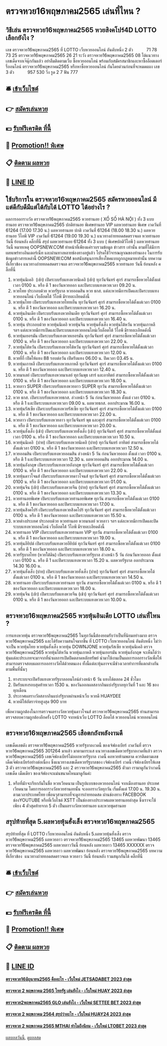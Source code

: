 # ตรวจหวย16พฤษภาคม2565 เล่นที่ไหน ?
## วิธีเล่น ตรวจหวย16พฤษภาคม2565 หวยสิงคโปร์4D LOTTO เลือกยังไง ?
เลข ตรวจหวย16พฤษภาคม2565 ที่ LOTTO เว็บหวยออนไลน์ อันดับหนึ่ง 2 ตัว           71 78 73 25 ตรวจหวย16พฤษภาคม2565 26 21
ระวัง ตรวจหวย16พฤษภาคม2565 08
ได้แนวทางเลขเด็ดจากเจ๊นุ๊กกันแล้ว อย่าลืมติดตามเว็บ ซื้อหวยออนไลน์ พร้อมกับสมัครสมาชิกและหาซื้อล็อตเตอร์รี่ออนไลน์ ตรวจหวย16พฤษภาคม2565 หรือหาซื้อหวยออนไลน์ กันโดยด่วนก่อนที่จะหมดแผง
เลข 3 ตัว           957 530
วิ่ง รูด 2 7
ฟัน 777

## 🛎 [เข้าเว็บไซต์](https://bit.ly/3BG5bNw)
## 👉 [สมัครเล่นหวย](https://bit.ly/3BG5bNw)
## 💵 [รับฟรีเครดิต ที่นี้](https://bit.ly/3C3mvgS)
## 👑 [Promotion!! พิเศษ](https://bit.ly/3C3mvgS)
## 📋 [ติดตาม ผลหวย](https://bit.ly/3C3mvgS)
## 📱 [LINE ID](https://bit.ly/3C3mvgS)

## ใช้บริการใน ตรวจหวย16พฤษภาคม2565 สมัครหวยออนไลน์ มีแต่ดีกับดีมีแต่ได้กับได้ LOTTO ได้อย่างไร ?
ผลการออกรางวัล ตรวจหวย16พฤษภาคม2565 หวยฮานอย ( XỔ SỐ HÀ NỘI ) ทั้ง 3 แบบ ฮานอย ตรวจหวย16พฤษภาคม2565 ปกติฮานอย พิเศษฮานอย VIP
ผลหวยฮานอย พิเศษ งวดวันที่ 61264 (17.00 17.30 น.)
ผลหวยฮานอย ปกติ งวดวันที่ 61264 (18.00 18.30 น.)
ผลหวยฮานอย วีไอพี VIP งวดวันที่ 61264 (19.00 19.30 น.)
 แนวทางถ่ายทอดสดตรวจผล หวยฮานอย วันนี้ ย้อนหลัง คลิ๊กที่นี่ 
สรุป ผลหวยฮานอย 61264 ทั้ง 3 แบบ ( พิเศษปกติวีไอพี ) ผลหวยฮานอยวันนี้
หมายเหตุ OOPSNEW.COM ทำหน้าที่เพียงแค่รวบรวมข้อมูล ข่าวสาร เท่านั้น ตามที่ได้มีการเผยแพร่ทางอินเตอร์เน็ท และผ่านทางหลายช่องทางอยู่แล้ว โปรดใช้วิจารณญาณของท่านเอง ในการรับข้อมูลข่าวสารเหล่านี้ OOPSNEW.COM ขอสนับสนุนการเสี่ยงโชคแบบถูกกฎหมายเท่านั้น
บทความที่เกี่ยวข้อง
แนวทางถ่ายทอดสดตรวจผล ตรวจหวย16พฤษภาคม2565 หวยฮานอย วันนี้ ย้อนหลัง คลิ๊กที่นี่
1. หวยหุ้นนิเคอิ  (เช้า) เปิดระบบรับแทงหวยนิเคอิ (เช้า) ทุกวันจันทร์ ศุกร์ สามารถซื้อหวยได้ตั้งแต่เวลา 0100 น. หรือ ตี 1 ของวันหวยออก และปิดระบบแทงหวยเวลา 09.20 น.
2. หวยไทย ประกอบด้วย หวยรัฐบาล หวยออมสิน หวย ธกส. แต่ละหวยมีการเปิดและปิดระบบแทงหวยออนไลน์ เว็บล็อตโต้ วีไอพี มีรายละเอียดดังนี้
3. หวยหุ้นไทย เปิดระบบรับแทงหวยไทยเย็น ทุกวันจันทร์ ศุกร์ สามารถซื้อหวยได้ตั้งแต่เวลา 0100 น. หรือ ตี 1 ของวันหวยออก และปิดระบบแทงหวยเวลา 16.20 น.
4. หวยหุ้นอินเดีย เปิดระบบรับแทงหวยอินเดีย ทุกวันจันทร์ ศุกร์ สามารถซื้อหวยได้ตั้งแต่เวลา 0100 น. หรือ ตี 1 ของวันหวยออก และปิดระบบแทงหวยเวลา 16.40 น.
5. หวยหุ้น ประกอบด้วย หวยหุ้นนิเคอิ หวยหุ้นจีน หวยหุ้นฮั่งเส็ง หวยหุ้นไต้หวัน หวยหุ้นเกาหลี ฯลฯ แต่ละหวยมีการเปิดและปิดระบบแทงหวยออนไลน์เว็บล็อตโต้ วีไอพี มีรายละเอียดดังนี้
6. หวยหุ้นเยอรมัน เปิดระบบรับแทงหวยเยอรมัน ทุกวันจันทร์ ศุกร์ สามารถซื้อหวยได้ตั้งแต่เวลา 0100 น. หรือ ตี 1 ของวันหวยออก และปิดระบบแทงหวยเวลา 22.00 น.
7. หวยหุ้นไต้หวัน เปิดระบบรับแทงหวยไต้หวัน ทุกวันจันทร์ ศุกร์ สามารถซื้อหวยได้ตั้งแต่เวลา 0100 น. หรือ ตี 1 ของวันหวยออก และปิดระบบแทงหวยเวลา 12.00 น.
8. หวยยี่กี่ เปิดให้แทง 88 รอบต่อวัน เปิดรับแทง 06.00 น. ปิดเวลา 03.45 น.
9. หวยหุ้นเกาหลี เปิดระบบรับแทงหวยเกาหลี ทุกวันจันทร์ ศุกร์ สามารถซื้อหวยได้ตั้งแต่เวลา 0100 น. หรือ ตี 1 ของวันหวยออก และปิดระบบแทงหวยเวลา 12.40 น.
10. หวยมาเลย์ เปิดระบบรับแทงหวยมาเลย์ ทุกวันพุธ เสาร์ และอาทิตย์ สามารถซื้อหวยได้ตั้งแต่เวลา 0100 น. หรือ ตี 1 ของวันหวยออก และปิดระบบแทงหวยเวลา 18.00 น.
11. หวยลาว SUPER เปิดระบบรับแทงหวยลาว SUPER ทุกวัน สามารถซื้อหวยได้ตั้งแต่เวลา 0100 น. หรือ ตี 1 ของวันหวยออก และปิดระบบแทงหวยเวลา 18.30 น.
12. หวย ธกส. เปิดระบบรับแทงหวยธกส. ล่วงหน้า 5 วัน ก่อนวันหวยออก ตั้งแต่ เวลา 0100 น. หรือ ตี 1 และปิดระบบแทงหวยเวลา 09.00 น. ผลหวยธกส. ออกประมาณ 16.00 น.
13. หวยหุ้นรัสเซีย เปิดระบบรับแทงหวยรัสเซีย ทุกวันจันทร์ ศุกร์ สามารถซื้อหวยได้ตั้งแต่เวลา 0100 น. หรือ ตี 1 ของวันหวยออก และปิดระบบแทงหวยเวลา 22.00 น.
14. หวยลาว เปิดระบบรับแทงหวยลาว ทุกวันจันทร์ พุธ และศุกร์ สามารถซื้อหวยได้ตั้งแต่เวลา 0100 น. หรือ ตี 1 ของวันหวยออก และปิดระบบแทงหวยเวลา 20.00 น.
15. หวยหุ้นฮั่งเส็ง (เช้า) เปิดระบบรับแทงหวยฮั่งเส็ง (เช้า) ทุกวันจันทร์ ศุกร์ สามารถซื้อหวยได้ตั้งแต่เวลา 0100 น. หรือ ตี 1 ของวันหวยออก และปิดระบบแทงหวยเวลา 10.50 น.
16. หวยหุ้นนิเคอิ  (บ่าย) เปิดระบบรับแทงหวยนิเคอิ (บ่าย) ทุกวันจันทร์ อาทิตย์ สามารถซื้อหวยได้ตั้งแต่เวลา 0100 น. หรือ ตี 1 ของวันหวยออก และปิดระบบแทงหวยเวลา 12.50 น.
17. หวยออมสิน เปิดระบบรับแทงหวยออมสิน ล่วงหน้า 5 วัน ก่อนวันหวยออก ตั้งแต่ เวลา 0100 น. หรือ ตี 1 และปิดระบบแทงหวยเวลา 12.30 น. ผลหวยออมสิน ออกประมาณ 14.00 น.
18. หวยหุ้นอังกฤษ เปิดระบบรับแทงหวยอังกฤษ ทุกวันจันทร์ ศุกร์ สามารถซื้อหวยได้ตั้งแต่เวลา 0100 น. หรือ ตี 1 ของวันหวยออก และปิดระบบแทงหวยเวลา 22.00 น.
19. หวยหุ้นดาวโจนส์ เปิดระบบรับแทงหวยดาวโจนส์ ทุกวันจันทร์ ศุกร์ สามารถซื้อหวยได้ตั้งแต่เวลา 0100 น. หรือ ตี 1 ของวันหวยออก และปิดระบบแทงหวยเวลา 01.00 น.
20. หวยหุ้นจีน (เช้า) เปิดระบบรับแทงหวยจีน (บ่าย) ทุกวันจันทร์ ศุกร์ สามารถซื้อหวยได้ตั้งแต่เวลา 0100 น. หรือ ตี 1 ของวันหวยออก และปิดระบบแทงหวยเวลา 13.30 น.
21. หวยฮานอยพิเศษ เปิดระบบรับแทงหวยฮานอยพิเศษ ทุกวัน สามารถซื้อหวยได้ตั้งแต่เวลา 0100 น. หรือ ตี 1 ของวันหวยออก และปิดระบบแทงหวยเวลา 17.00 น.
22. หวยหุ้นสิงคโปร์ เปิดระบบรับแทงหวยสิงคโปร์ ทุกวันจันทร์ ศุกร์ สามารถซื้อหวยได้ตั้งแต่เวลา 0100 น. หรือ ตี 1 ของวันหวยออก และปิดระบบแทงหวยเวลา 15.50 น.
23. หวยต่างประเทศ ประกอบด้วย หวยฮานอย หวยมาเลย์ หวยลาว ฯลฯ แต่ละหวยมีการเปิดและปิดระบบแทงหวยออนไลน์ เว็บล็อตโต้ วีไอพี มีรายละเอียดดังนี้
24. หวยฮานอย VIP เปิดระบบรับแทงหวยฮานอย VIP ทุกวัน สามารถซื้อหวยได้ตั้งแต่เวลา 0100 น. หรือ ตี 1 ของวันหวยออก และปิดระบบแทงหวยเวลา 19.00 น.
25. หวยหุ้นอียิปต์ เปิดระบบรับแทงหวยอียิปต์ ทุกวันจันทร์ ศุกร์ สามารถซื้อหวยได้ตั้งแต่เวลา 0100 น. หรือ ตี 1 ของวันหวยออก และปิดระบบแทงหวยเวลา 18.00 น.
26. หวยรัฐบาลไทย (หวยใต้ดิน) เปิดระบบรับแทงหวยรัฐบาล ล่วงหน้า 5 วัน ก่อนวันหวยออก ตั้งแต่ เวลา 0100 น. หรือ ตี 1 และปิดระบบแทงหวยเวลา 15.20 น. ผลหวยรัฐบาล ออกประมาณ 14.30 16.00 น.
27. หวยหุ้นฮั่งเส็ง (บ่าย) เปิดระบบรับแทงหวยฮั่งเส็ง (บ่าย) ทุกวันจันทร์ ศุกร์ สามารถซื้อหวยได้ตั้งแต่เวลา 0100 น. หรือ ตี 1 ของวันหวยออก และปิดระบบแทงหวยเวลา 14.50 น.
28. หวยฮานอย เปิดระบบรับแทงหวยฮานอย ทุกวัน สามารถซื้อหวยได้ตั้งแต่เวลา 0100 น. หรือ ตี 1 ของวันหวยออก และปิดระบบแทงหวยเวลา 18.00 น.
29. หวยหุ้นจีน (เช้า) เปิดระบบรับแทงหวยจีน (เช้า) ทุกวันจันทร์ ศุกร์ สามารถซื้อหวยได้ตั้งแต่เวลา 0100 น. หรือ ตี 1 ของวันหวยออก และปิดระบบแทงหวยเวลา 10.00 น.

## ตรวจหวย16พฤษภาคม2565 หวยหุ้นอินเดีย LOTTO เล่นที่ไหน ?
การแทงหวยหุ้น ตรวจหวย16พฤษภาคม2565 ในทุกวันนี้ต้องยอมรับว่าเป็นที่นิยมอย่างมาก ตรวจหวย16พฤษภาคม2565 และได้รับความสนใจมากขึ้น ที่ LOTTO เว็บหวยออนไลน์ อันดับหนึ่ง ไม่ว่าจะเป็น หวยหุ้นไทย หวยหุ้นฮั่งเส็ง หวยหุ้น DOWNJONE หวยหุ้นรัสเซีย หวยหุ้นนิเคอิ ตรวจหวย16พฤษภาคม2565 หวยหุ้นไต้หวัน หวยหุ้นเกาหลี หวยหุ้นเยอรมัน หวยหุ้นอังกฤษ จะเห็นได้ว่าหุ้นแต่ละประเภทจะมาจากที่นำผลการเปิดปิดตลาดหลักทรัพย์ นำมาใช้งานเป็นผลการออกรางวัลเพื่อให้สามารถตรวจสอบผลการออกรางวัลได้ด้วยตนเอง ทั้งนี้แต่ละหุ้นอาจจะมีช่วงเวลาทำการที่แตกต่างกันตามพื้นที่นั้นๆ
1. ทางระบบจะเปิดรับแทงหวยรัฐบาลออนไลน์ล่วงหน้า 6 วัน แทงได้ตลอด 24 ชั่วโมง
2. ปิดรับแทงรอบสุดท้ายเวลา 1530 น. ของวันออกผลสลากกินแบ่งรัฐบาลทุกวันที่ 1 และ 16 ของทุกเดือน
3. ประกาศผลรางวัลสลากกินแบ่งรัฐบาลผ่านหน้าเว็บ หวยดี HUAYDEE
4. หวยดีให้อัตราจ่ายสูงสุด 900 บาท

เพื่อความถูกต้องในการตรวจผลรางวัลหวยหุ้นดาวโจนส์ ตรวจหวย16พฤษภาคม2565 ท่านสามารถตรวจสอบความถูกต้องอีกครั้ง LOTTO จากหน้าเว็บ LOTTO ล็อตโต้ หวยออนไลน์ หวยออนไลน์

## ตรวจหวย16พฤษภาคม2565 เสือตกถังพลังงานดี
เลขเด็ดเลขดัง ตรวจหวย16พฤษภาคม2565 หวยรัฐบาลงวดนี้ ของเจ้ฟองเบียร์ งวดวันที่ ตรวจหวย16พฤษภาคม2565 301264 มาแล้ว มาตามกระแส แนวทางเลขเด็ดหวยรัฐบาลงวดที่แล้ว ตรวจหวย16พฤษภาคม2565 เลขเจ๊ฟองเบียร์ไม่ออกหวยรัฐบาล งวดนี้ คอหวยห้ามพลาด ควรติดตามเลขเด็ดเจ๊ฟองเบียร์อย่างต่อเนื่อง ซึ่งแนวทางเลขเด็ดหวยรัฐบาลของ เจ้ฟองเบียร์ งวดนี้ เจ้ฟองเบียรให้เลข 3 ตัว ตรวจหวย16พฤษภาคม2565 และ 2 ตรวจหวย16พฤษภาคม2565 ตัวมา เรามาดูกันว่างวดนี้เลขเด็ด เม็ดเดียว ของเจ้ฟองจะแม่นขนาดไหนมาดูกันค่ะ
1. หรือที่มักจะเรียกกันในชื่อ หวยเวียดนาม เป็นรูปแบบของหวยออนไลน์ จากเมืองฮานอย ประเทศเวียดนาม โดยการออกรางวัลหวยฮานอยนั้น จะออกรางวัลทุกวัน เริ่มตั้งแต่ 17.00 น. 19.30 น. ตามเวลาประเทศไทย เพื่อนๆสามารถที่จะดูการถ่ายทอดสด ผ่านช่องทาง FACEBOOK ช่องYOUTUBE หรือที่เว็บไซต์ XSTT เป็นช่องทางประกาศผลหวยฮานอยล่าสุด ซึ่งเราจะใช้เพียง 4 ตัวสุดท้ายจาก 5 ตัว เป็นผลรางวัลหวยฮานอย และหวยชุดฮานอย

## สรุปท้ายที่สุด 5.ผลหวยหุ้นฮั่งเส็ง ตรวจหวย16พฤษภาคม2565
สรุปท้ายที่สุด ที่ LOTTO เว็บหวยออนไลน์ อันดับหนึ่ง 5.ผลหวยหุ้นฮั่งเส็ง ตรวจหวย16พฤษภาคม2565 ผลหวยลาว ตรวจหวย16พฤษภาคม2565 13465 ผลหวยพัฒนา 13465 ตรวจหวย16พฤษภาคม2565 ผลหวยลาววันนี้ ย้อนหลัง
ผลหวยลาว 13465 XXXXXX
 ตรวจหวย16พฤษภาคม2565 ผลหวยลาว ผลหวยพัฒนา ย้อนหลัง ตรวจหวย16พฤษภาคม2565 
บทความที่เกี่ยวข้อง
 แนวทางถ่ายทอดสดตรวจผล หวยลาว วันนี้ ย้อนหลัง รวมสนุกกันได้ คลิ๊กที่นี่  

## 🛎 [เข้าเว็บไซต์](https://bit.ly/3BG5bNw)
## 👉 [สมัครเล่นหวย](https://bit.ly/3BG5bNw)
## 💵 [รับฟรีเครดิต ที่นี้](https://bit.ly/3C3mvgS)
## 👑 [Promotion!! พิเศษ](https://bit.ly/3C3mvgS)
## 📋 [ติดตาม ผลหวย](https://bit.ly/3C3mvgS)
## 📱 [LINE ID](https://bit.ly/3C3mvgS)

#### [ตรวจหวย16มิถุนายน2565 คืออะไร - เว็บใหม่ JETSADABET 2023 ล่าสุด](https://atom.io/themes/ตรวจหวย16มิถุนายน2565%20คืออะไร%20-%20เว็บใหม่%20jetsadabet%202023%20ล่าสุด)
#### [ตรวจหวย 2 พฤษภาคม 2565 ไทยรัฐ เล่นยังไง - เว็บใหม่ HUAY 2023 ล่าสุด](https://atom.io/themes/ตรวจหวย%202%20พฤษภาคม%202565%20ไทยรัฐ%20เล่นยังไง%20-%20เว็บใหม่%20huay%202023%20ล่าสุด)
#### [ตรวจหวย2พฤษภาคม2565 GLO เล่นยังไง - เว็บใหม่ SETTEE BET 2023 ล่าสุด](https://atom.io/themes/ตรวจหวย2พฤษภาคม2565%20glo%20เล่นยังไง%20-%20เว็บใหม่%20settee%20bet%202023%20ล่าสุด)
#### [ตรวจหวย 2 พฤษภาคม 2564 สรุปว่าอะไร - เว็บใหม่ HUAY24 2023 ล่าสุด](https://atom.io/themes/ตรวจหวย%202%20พฤษภาคม%202564%20สรุปว่าอะไร%20-%20เว็บใหม่%20huay24%202023%20ล่าสุด)
#### [ตรวจหวย 2 พฤษภาคม 2565 MTHAI ทำไมถึงนิยม - เว็บใหม่ LTOBET 2023 ล่าสุด](https://atom.io/themes/ตรวจหวย%202%20พฤษภาคม%202565%20mthai%20ทำไมถึงนิยม%20-%20เว็บใหม่%20ltobet%202023%20ล่าสุด)

[ผลบอลวันนี้](https://siamsport.tv "ผลบอลวันนี้"), [ดูบอลสด](https://siamsport.tv/ดูบอลสด "ดูบอลสด")